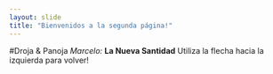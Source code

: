 ```yaml
---
layout: slide
title: "Bienvenidos a la segunda página!"
---
```

#Droja & Panoja
_Marcelo:_ **La Nueva Santidad**
Utiliza la flecha hacia la izquierda para volver!
